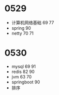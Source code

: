 # 0529

- 计算机网络基础 69 77
- spring 90
- netty 70 71


# 0530

- mysql 69 91
- redis 82 90
- jvm 63 70
- springboot 90
- 排序